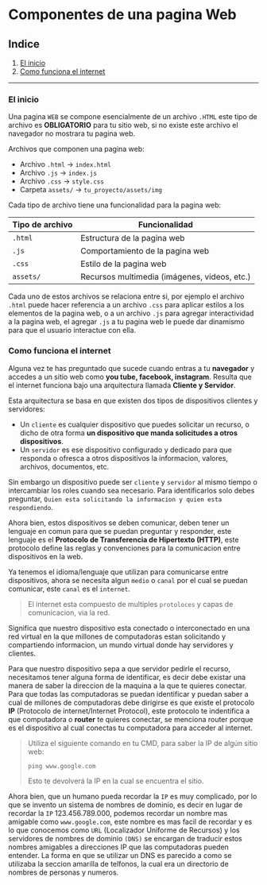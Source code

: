 # Componentes de una pagina Web

## Indice
1. [El inicio](#el-inicio)
2. [Como funciona el internet](#como-funciona-el-internet)

--- 
### El inicio 

Una pagina `WEB` se compone esencialmente de un archivo `.HTML` este tipo de archivo es **OBLIGATORIO**  para tu sitio web, si no existe este archivo el navegador no mostrara tu pagina web.

Archivos que componen una pagina web:

- Archivo `.html` -> `index.html`
- Archivo `.js` -> `index.js`
- Archivo `.css` -> `style.css`
- Carpeta `assets/` -> `tu_proyecto/assets/img`

Cada tipo de archivo tiene una funcionalidad para la pagina web:

| Tipo de archivo | Funcionalidad |
|------------------|---------------|
| `.html`          | Estructura de la pagina web |
| `.js`            | Comportamiento de la pagina web |
| `.css`           | Estilo de la pagina web |
| `assets/`        | Recursos multimedia (imágenes, videos, etc.) |

Cada uno de estos archivos se relaciona entre si, por ejemplo el archivo `.html` puede hacer referencia a un archivo `.css` para aplicar estilos a los elementos de la pagina web, o a un archivo `.js` para agregar interactividad a la pagina web, el agregar `.js` a tu pagina web le puede dar dinamismo para que el usuario interactue con ella.

### Como funciona el internet

Alguna vez te has preguntado que sucede cuando entras a tu **navegador** y accedes a un sitio web como **you tube, facebook, instagram**.
Resulta que el internet funciona bajo una arquitectura llamada **Cliente y Servidor**.

Esta arquitectura se basa en que existen dos tipos de dispositivos clientes y servidores:

- Un `cliente` es cualquier dispositivo que puedes solicitar un recurso, o dicho de otra forma **un dispositivo que manda solicitudes a otros dispositivos**.
- Un `servidor` es ese dispositivo configurado y dedicado para que responda o ofresca a otros dispositivos la informacion, valores, archivos, documentos, etc.

Sin embargo un dispositivo puede ser `cliente` y `servidor` al mismo tiempo o intercambiar los roles cuando sea necesario. Para identificarlos solo debes preguntar, `Quien esta solicitando la informacion y quien esta respondiendo`.

Ahora bien, estos dispositivos se deben comunicar, deben tener un lenguaje en comun para que se puedan preguntar y responder, este lenguaje es el **Protocolo de Transferencia de Hipertexto (HTTP)**, este protocolo define las reglas y convenciones para la comunicacion entre dispositivos en la web.

Ya tenemos el idioma/lenguaje que utilizan para comunicarse entre dispositivos, ahora se necesita algun `medio` o `canal` por el cual se puedan comunicar, este `canal` es el `internet`.

> El internet esta compuesto de multiples `protoloces` y capas de comunicacion, via la red.

Significa que nuestro dispositivo esta conectado o interconectado en una red virtual en la que millones de computadoras estan solicitando y compartiendo informacion, un mundo virtual donde hay servidores y clientes.

Para que nuestro dispositivo sepa a que servidor pedirle el recurso, necesitamos tener alguna forma de identificar, es decir debe existar una manera de saber la direccion de la maquina a la que te quieres conectar. Para que todas las computadoras se puedan identificar y puedan saber a cual de millones de computadoras debe dirigirse es que existe el protocolo **IP** (Protocolo de internet/Internet Protocol), este protocolo te indentifica a que computadora o  **router** te quieres conectar, se menciona router porque es el dispositivo al cual conectas tu computadora para acceder al internet.

> Utiliza el siguiente comando en tu CMD, para saber la IP de algún sitio web:
>
> ```cmd
> ping www.google.com
> ```
>
> Esto te devolverá la IP en la cual se encuentra el sitio.

Ahora bien, que un humano pueda recordar la `IP` es muy complicado, por lo que se invento un sistema de nombres de dominio, es decir en lugar de recordar la `IP` 123.456.789.000, podemos recordar un nombre mas amigable como `www.google.com`, este nombre es mas facil de recordar y es lo que conocemos como `URL` (Localizador Uniforme de Recursos) y los servidores de nombres de dominio `(DNS)` se encargan de traducir estos nombres amigables a direcciones IP que las computadoras pueden entender.
La forma en que se utilizar un DNS es parecido a como se utilizaba la seccion amarilla de telfonos, la cual era un directorio de nombres de personas y numeros.
